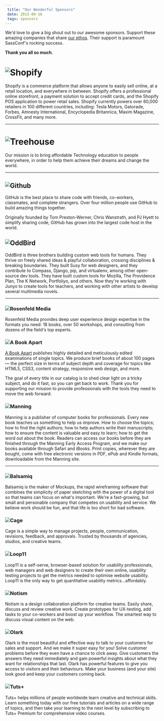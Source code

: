 ```yaml
---
 title: "Our Wonderful Sponsors"
 date: 2013-09-16
 tags: sponsors
---
```


We'd love to give a big shout out to our awesome sponsors. Support these amazing companies that share [our ethos](/pages/purpose). Their support is paramount SassConf's rocking success. 

**Thank you all so much**. 


# ![Shopify](/lib/img/sponsors/shopify.png)
Shopify is a commerce platform that allows anyone to easily sell online, at a retail location, and everywhere in between. Shopify offers a professional online storefront, a payment solution to accept credit cards, and the Shopify POS application to power retail sales. Shopify currently powers over 60,000 retailers in 100 different countries, including: Tesla Motors, Gatorade, Forbes, Amnesty International, Encyclopedia Britannica, Maxim Magazine, CrossFit, and many more.

---

# ![Treehouse](/lib/img/sponsors/treehouse.png)

Our mission is to bring affordable Technology education to people everywhere, in order to help them achieve their dreams and change the world.

---

## ![Github](/lib/img/sponsors/github.png)

GitHub is the best place to share code with friends, co-workers, classmates, and complete strangers. Over four million people use GitHub to build amazing things together.

Originally founded by Tom Preston-Werner, Chris Wanstrath, and PJ Hyett to simplify sharing code, GitHub has grown into the largest code host in the world.

## ![OddBird](/lib/img/sponsors/oddbird.png)

OddBird is three brothers building custom web tools for humans. They thrive on freely shared ideas & playful collaboration, crossing disciplines & breaking boundaries. They built Susy for web designers, and they contribute to Compass, Django, pip, and virtualenv, among other open-source dev tools. They have built custom tools for Mozilla, The Providence Plan, The K Network, Portfoliyo, and others. Now they're working with Junyo to create tools for teachers, and working with other artists to develop several multimedia novels.

---

### ![Rosenfeld Media](/lib/img/sponsors/rosenfeld.png)
Rosenfeld Media provides deep user experience design expertise in the formats you need: 18 books, over 50 workshops, and consulting from dozens of the field's top experts.

### ![A Book Apart](/lib/img/sponsors/bkapart.png)

[A Book Apart](http://www.abookapart.com/) publishes highly detailed and meticulously edited examinations of single topics. We produce brief books of about 100 pages — the perfect size in terms of subject depth and coverage for topics like HTML5, CSS3, content strategy, responsive web design, and more.

The goal of every title in our catalog is to shed clear light on a tricky subject, and do it fast, so you can get back to work. Thank you for supporting our mission to provide professionals with the tools they need to move the web forward. 

### ![Manning](/lib/img/sponsors/manning.png)

Manning is a publisher of computer books for professionals. Every new book teaches us something to help us improve. How to choose the topics; how to find the right authors; how to help authors write their manuscripts; how to ensure the content is valuable and easy to learn; how to get the word out about the book. Readers can access our books before they are finished through the Manning Early Access Program, and we make our books available through Safari and iBooks. Print copies, wherever they are bought, come with free electronic versions in PDF, ePub and Kindle formats, downloadable from the Manning site.

---

### ![Balsamiq](/lib/img/sponsors/balsalmiq.png)

Balsamiq is the maker of Mockups, the rapid wireframing software that combines the simplicity of paper sketching with the power of a digital tool so that teams can focus on what's important. We're a fast-growing, but small and personable company that competes on usability and service. We believe work should be fun, and that life is too short for bad software.

### ![Cage](/lib/img/sponsors/cage.png)

Cage is a simple way to manage projects, people, communication, revisions, feedback, and approvals. Trusted by thousands of agencies, studios, and creative teams.

### ![Loop11](/lib/img/sponsors/loop11.png)

Loop11 is a self-serve, browser-based solution for usability professionals, web managers and web designers to create their own online, usability testing projects to get the metrics needed to optimise website usability. Loop11 is the only way to get quantitative usability metrics...affordably.

### ![Notism](/lib/img/sponsors/notism.png)

Notism is a design collaboration platform for creative teams.
Easily share, discuss and review creative work.
Create prototypes for UX-testing, add tasks to your co-workers and boost up your workflow.
The smartest way to discuss visual content on the web.

### ![Olark](/lib/img/sponsors/olark.png)

Olark is the most beautiful and effective way to talk to your customers for sales and support. And we make it super easy for you! Solve customer problems before they even have a chance to click away. Give customers the answers they need immediately and gain powerful insights about what they want for relationships that last. Olark has powerful features to give you access to visitors and their behaviours. Make your business (and your site) look good and keep your customers coming back. 

### ![Tuts+](/lib/img/sponsors/tutsplus.png)

Tuts+ helps millions of people worldwide learn creative and technical skills. Learn something today with our free tutorials and articles on a wide range of topics, and then take your learning to the next level by subscribing to Tuts+ Premium for comprehensive video courses. 

